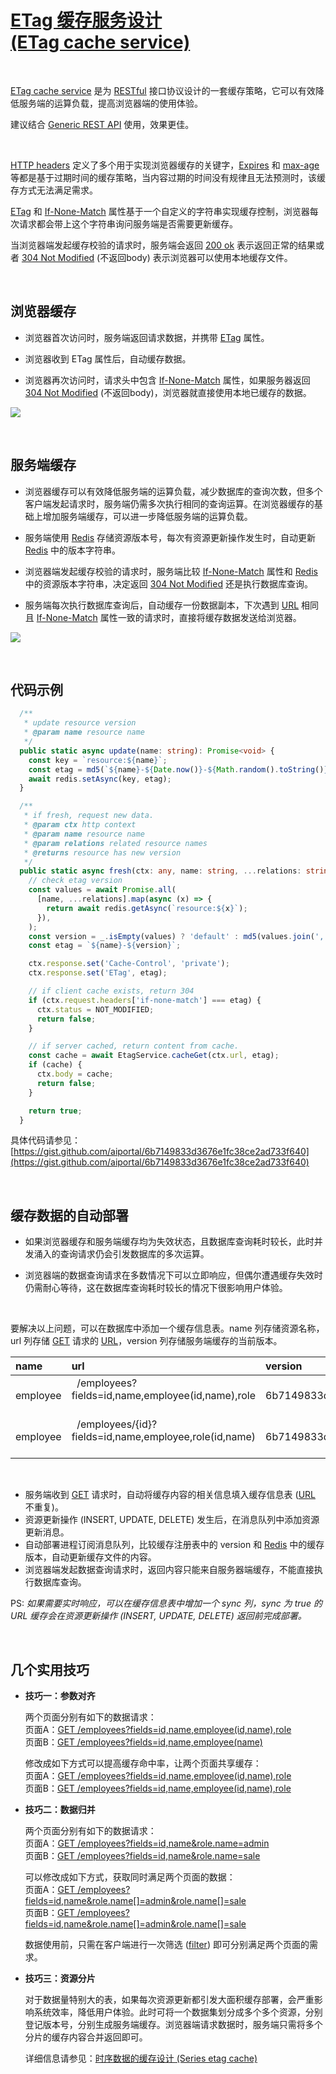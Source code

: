 # [ETag 缓存服务设计 <br/> (ETag cache service)](https://aiportal.github.io/etag-cache-service/)

<br/>

[ETag cache service](https://aiportal.github.io/etag-cache-service/) 是为 [RESTful](https://restfulapi.net/) 接口协议设计的一套缓存策略，它可以有效降低服务端的运算负载，提高浏览器端的使用体验。

建议结合 [Generic REST API](https://aiportal.github.io/generic-rest-api/) 使用，效果更佳。

<br/>

[HTTP headers](https://developer.mozilla.org/en-US/docs/Web/HTTP/Headers) 定义了多个用于实现浏览器缓存的关键字，[Expires](https://developer.mozilla.org/en-US/docs/Web/HTTP/Headers/Expires) 和 [max-age](https://developer.mozilla.org/en-US/docs/Web/HTTP/Headers/Cache-Control) 等都是基于过期时间的缓存策略，当内容过期的时间没有规律且无法预测时，该缓存方式无法满足需求。

[ETag](https://developer.mozilla.org/en-US/docs/Web/HTTP/Headers/ETag) 和 [If-None-Match](https://developer.mozilla.org/en-US/docs/Web/HTTP/Headers/If-None-Match) 属性基于一个自定义的字符串实现缓存控制，浏览器每次请求都会带上这个字符串询问服务端是否需要更新缓存。

当浏览器端发起缓存校验的请求时，服务端会返回 [200 ok](https://developer.mozilla.org/en-US/docs/Web/HTTP/Status/200) 表示返回正常的结果或者 [304 Not Modified](https://developer.mozilla.org/en-US/docs/Web/HTTP/Status/304) (不返回body) 表示浏览器可以使用本地缓存文件。

<br/>

## 浏览器缓存

* 浏览器首次访问时，服务端返回请求数据，并携带 [ETag](https://developer.mozilla.org/en-US/docs/Web/HTTP/Headers/ETag) 属性。

* 浏览器收到 ETag 属性后，自动缓存数据。

* 浏览器再次访问时，请求头中包含 [If-None-Match](https://developer.mozilla.org/en-US/docs/Web/HTTP/Headers/If-None-Match) 属性，如果服务器返回 [304 Not Modified](https://developer.mozilla.org/en-US/docs/Web/HTTP/Status/304) (不返回body)，浏览器就直接使用本地已缓存的数据。

![](./client-cache.png)

<br/>

## 服务端缓存

* 浏览器缓存可以有效降低服务端的运算负载，减少数据库的查询次数，但多个客户端发起请求时，服务端仍需多次执行相同的查询运算。在浏览器缓存的基础上增加服务端缓存，可以进一步降低服务端的运算负载。

* 服务端使用 [Redis](https://redis.io/) 存储资源版本号，每次有资源更新操作发生时，自动更新 [Redis](https://redis.io/) 中的版本字符串。

* 浏览器端发起缓存校验的请求时，服务端比较 [If-None-Match](https://developer.mozilla.org/en-US/docs/Web/HTTP/Headers/If-None-Match) 属性和 [Redis](https://redis.io/) 中的资源版本字符串，决定返回 [304 Not Modified](https://developer.mozilla.org/en-US/docs/Web/HTTP/Status/304) 还是执行数据库查询。  

* 服务端每次执行数据库查询后，自动缓存一份数据副本，下次遇到 [URL](https://developer.mozilla.org/en-US/docs/Learn/Common_questions/What_is_a_URL) 相同且 [If-None-Match](https://developer.mozilla.org/en-US/docs/Web/HTTP/Headers/If-None-Match) 属性一致的请求时，直接将缓存数据发送给浏览器。 

![](./server-cache.png)

<br/>

## 代码示例

``` typescript
  /**
   * update resource version
   * @param name resource name
   */
  public static async update(name: string): Promise<void> {
    const key = `resource:${name}`;
    const etag = md5(`${name}-${Date.now()}-${Math.random().toString()}`);
    await redis.setAsync(key, etag);
  }

  /**
   * if fresh, request new data.
   * @param ctx http context
   * @param name resource name
   * @param relations related resource names
   * @returns resource has new version 
   */
  public static async fresh(ctx: any, name: string, ...relations: string[]): Promise<boolean> {
    // check etag version
    const values = await Promise.all(
      [name, ...relations].map(async (x) => {
        return await redis.getAsync(`resource:${x}`);
      }),
    );
    const version = _.isEmpty(values) ? 'default' : md5(values.join(','));
    const etag = `${name}-${version}`;

    ctx.response.set('Cache-Control', 'private');
    ctx.response.set('ETag', etag);

    // if client cache exists, return 304
    if (ctx.request.headers['if-none-match'] === etag) {
      ctx.status = NOT_MODIFIED;
      return false;
    }

    // if server cached, return content from cache.
    const cache = await EtagService.cacheGet(ctx.url, etag);
    if (cache) {
      ctx.body = cache;
      return false;
    }

    return true;
  }
```

具体代码请参见：[https://gist.github.com/aiportal/6b7149833d3676e1fc38ce2ad733f640](https://gist.github.com/aiportal/6b7149833d3676e1fc38ce2ad733f640)

<br/>

## 缓存数据的自动部署

* 如果浏览器缓存和服务端缓存均为失效状态，且数据库查询耗时较长，此时并发涌入的查询请求仍会引发数据库的多次运算。

* 浏览器端的数据查询请求在多数情况下可以立即响应，但偶尔遭遇缓存失效时仍需耐心等待，这在数据库查询耗时较长的情况下很影响用户体验。

<br/>

要解决以上问题，可以在数据库中添加一个缓存信息表。name 列存储资源名称，url 列存储 [GET](https://developer.mozilla.org/en-US/docs/Web/HTTP/Methods/GET) 请求的 [URL](https://developer.mozilla.org/en-US/docs/Learn/Common_questions/What_is_a_URL)，version 列存储服务端缓存的当前版本。

| name | url | version |
| :--- | :--- | :------ |
| &nbsp; employee &nbsp; | &nbsp; /employees?fields=id,name,employee(id,name),role &nbsp; | &nbsp; 6b7149833d3676e1fc38ce2ad733f640 &nbsp; |
| &nbsp; employee &nbsp; | &nbsp; /employees/{id}?fields=id,name,employee,role(id,name) &nbsp; | &nbsp; 6b7149833d3676e1fc38ce2ad733f640 &nbsp; |

<br/>

* 服务端收到 [GET](https://developer.mozilla.org/en-US/docs/Web/HTTP/Methods/GET) 请求时，自动将缓存内容的相关信息填入缓存信息表 ([URL](https://developer.mozilla.org/en-US/docs/Learn/Common_questions/What_is_a_URL) 不重复)。
* 资源更新操作 (INSERT, UPDATE, DELETE) 发生后，在消息队列中添加资源更新消息。
* 自动部署进程订阅消息队列，比较缓存注册表中的 version 和 [Redis](https://redis.io/) 中的缓存版本，自动更新缓存文件的内容。
* 浏览器端发起数据查询请求时，返回内容只能来自服务器端缓存，不能直接执行数据库查询。

PS: *如果需要实时响应，可以在缓存信息表中增加一个 sync 列，sync 为 true 的 URL 缓存会在资源更新操作 (INSERT, UPDATE, DELETE) 返回前完成部署。*

<br/>

## 几个实用技巧

* **技巧一：参数对齐**  

  两个页面分别有如下的数据请求：  
  页面A：[GET /employees?fields=id,name,employee(id,name),role](https://aiportal.github.io/generic-rest-api/)  
  页面B：[GET /employees?fields=id,name,employee(name)](https://aiportal.github.io/generic-rest-api/)  

  修改成如下方式可以提高缓存命中率，让两个页面共享缓存：  
  页面A：[GET /employees?fields=id,name,employee(id,name),role](https://aiportal.github.io/generic-rest-api/)  
  页面B：[GET /employees?fields=id,name,employee(id,name),role](https://aiportal.github.io/generic-rest-api/)

* **技巧二：数据归并**  
  
  两个页面分别有如下的数据请求：  
  页面A：[GET /employees?fields=id,name&role.name=admin](https://aiportal.github.io/generic-rest-api/)  
  页面B：[GET /employees?fields=id,name&role.name=sale](https://aiportal.github.io/generic-rest-api/)  

  可以修改成如下方式，获取同时满足两个页面的数据：  
  页面A：[GET /employees?fields=id,name&role.name[]=admin&role.name[]=sale](https://aiportal.github.io/generic-rest-api/)  
  页面B：[GET /employees?fields=id,name&role.name[]=admin&role.name[]=sale](https://aiportal.github.io/generic-rest-api/)

  数据使用前，只需在客户端进行一次筛选 ([filter](https://developer.mozilla.org/en-US/docs/Web/JavaScript/Reference/Global_Objects/Array/filter)) 即可分别满足两个页面的需求。

* **技巧三：资源分片**

  对于数据量特别大的表，如果每次资源更新都引发大面积缓存部署，会严重影响系统效率，降低用户体验。此时可将一个数据集划分成多个多个资源，分别登记版本号，分别生成服务端缓存。浏览器端请求数据时，服务端只需将多个分片的缓存内容合并返回即可。  
  
  详细信息请参见：[时序数据的缓存设计 (Series etag cache)](https://aiportal.github.io/series-etag-cache/)

<br/>
<br/>
